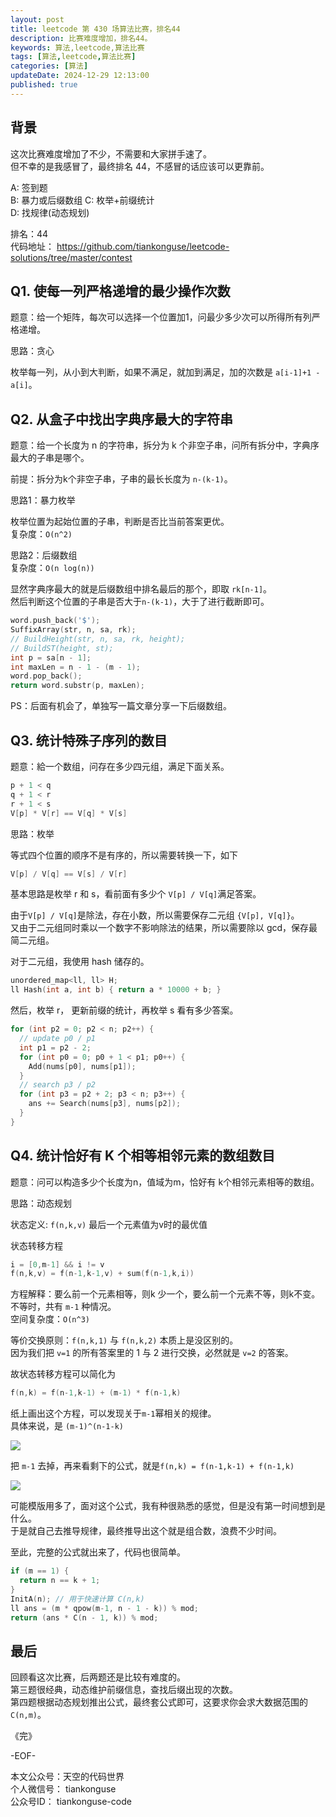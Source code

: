 ```yaml
---
layout: post  
title: leetcode 第 430 场算法比赛，排名44  
description: 比赛难度增加，排名44。  
keywords: 算法,leetcode,算法比赛  
tags: [算法,leetcode,算法比赛]  
categories: [算法]  
updateDate: 2024-12-29 12:13:00  
published: true  
---
```



## 背景  


这次比赛难度增加了不少，不需要和大家拼手速了。  
但不幸的是我感冒了，最终排名 44，不感冒的话应该可以更靠前。  


A: 签到题  
B: 暴力或后缀数组 
C: 枚举+前缀统计  
D: 找规律(动态规划)  


排名：44  
代码地址： https://github.com/tiankonguse/leetcode-solutions/tree/master/contest  


## Q1. 使每一列严格递增的最少操作次数


题意：给一个矩阵，每次可以选择一个位置加1，问最少多少次可以所得所有列严格递增。  


思路：贪心  


枚举每一列，从小到大判断，如果不满足，就加到满足，加的次数是 `a[i-1]+1 - a[i]`。  


## Q2. 从盒子中找出字典序最大的字符串  


题意：给一个长度为 n 的字符串，拆分为 k 个非空子串，问所有拆分中，字典序最大的子串是哪个。  


前提：拆分为k个非空子串，子串的最长长度为 `n-(k-1)`。  


思路1：暴力枚举  


枚举位置为起始位置的子串，判断是否比当前答案更优。  
复杂度：`O(n^2)`  



思路2：后缀数组  
复杂度：`O(n log(n))`  


显然字典序最大的就是后缀数组中排名最后的那个，即取 `rk[n-1]`。  
然后判断这个位置的子串是否大于`n-(k-1)`，大于了进行截断即可。  


```cpp
word.push_back('$');
SuffixArray(str, n, sa, rk);
// BuildHeight(str, n, sa, rk, height);
// BuildST(height, st);
int p = sa[n - 1];
int maxLen = n - 1 - (m - 1);
word.pop_back();
return word.substr(p, maxLen);
```


PS：后面有机会了，单独写一篇文章分享一下后缀数组。  


## Q3. 统计特殊子序列的数目  


题意：給一个数组，问存在多少四元组，满足下面关系。  


```cpp
p + 1 < q 
q + 1 < r 
r + 1 < s
V[p] * V[r] == V[q] * V[s]
```


思路：枚举  


等式四个位置的顺序不是有序的，所以需要转换一下，如下  


```cpp
V[p] / V[q] == V[s] / V[r]
```

基本思路是枚举 r 和 s，看前面有多少个 `V[p] / V[q]`满足答案。  


由于`V[p] / V[q]`是除法，存在小数，所以需要保存二元组 `{V[p], V[q]}`。  
又由于二元组同时乘以一个数字不影响除法的结果，所以需要除以 gcd，保存最简二元组。  


对于二元组，我使用 hash 储存的。  


```cpp
unordered_map<ll, ll> H;
ll Hash(int a, int b) { return a * 10000 + b; }
```


然后，枚举 r， 更新前缀的统计，再枚举 s 看有多少答案。  


```cpp
for (int p2 = 0; p2 < n; p2++) {
  // update p0 / p1
  int p1 = p2 - 2;
  for (int p0 = 0; p0 + 1 < p1; p0++) {
    Add(nums[p0], nums[p1]);
  }
  // search p3 / p2
  for (int p3 = p2 + 2; p3 < n; p3++) {
    ans += Search(nums[p3], nums[p2]);
  }
}
```


## Q4. 统计恰好有 K 个相等相邻元素的数组数目


题意：问可以构造多少个长度为n，值域为m，恰好有 k个相邻元素相等的数组。  


思路：动态规划  


状态定义: `f(n,k,v)` 最后一个元素值为v时的最优值  


状态转移方程  


```cpp
i = [0,m-1] && i != v
f(n,k,v) = f(n-1,k-1,v) + sum(f(n-1,k,i))
```

方程解释：要么前一个元素相等，则k 少一个，要么前一个元素不等，则k不变。  
不等时，共有 `m-1` 种情况。  
空间复杂度：`O(n^3)`  


等价交换原则：`f(n,k,1)` 与 `f(n,k,2)` 本质上是没区别的。  
因为我们把 `v=1` 的所有答案里的 1 与 2 进行交换，必然就是 `v=2` 的答案。  


故状态转移方程可以简化为  


```cpp
f(n,k) = f(n-1,k-1) + (m-1) * f(n-1,k)
```

纸上画出这个方程，可以发现关于`m-1`幂相关的规律。  
具体来说，是 `(m-1)^(n-1-k)`  


![](https://res2024.tiankonguse.com/images/2024/12/29/001.png)  


把 `m-1` 去掉，再来看剩下的公式，就是`f(n,k) = f(n-1,k-1) + f(n-1,k)`  


![](https://res2024.tiankonguse.com/images/2024/12/29/002.png)  


可能模版用多了，面对这个公式，我有种很熟悉的感觉，但是没有第一时间想到是什么。  
于是就自己去推导规律，最终推导出这个就是组合数，浪费不少时间。


至此，完整的公式就出来了，代码也很简单。  


```cpp
if (m == 1) {
  return n == k + 1;
}
InitA(n); // 用于快速计算 C(n,k)
ll ans = (m * qpow(m-1, n - 1 - k)) % mod;
return (ans * C(n - 1, k)) % mod;
```


## 最后  


回顾看这次比赛，后两题还是比较有难度的。  
第三题很经典，动态维护前缀信息，查找后缀出现的次数。  
第四题根据动态规划推出公式，最终套公式即可，这要求你会求大数据范围的`C(n,m)`。  



《完》  


-EOF-  

本文公众号：天空的代码世界  
个人微信号： tiankonguse  
公众号ID： tiankonguse-code  
  